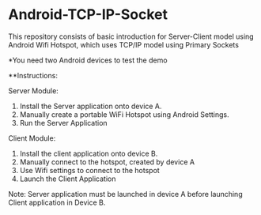 # Android-TCP-IP-Socket
This repository consists of basic introduction for Server-Client model using Android Wifi Hotspot, which uses TCP/IP model using Primary Sockets

*You need two Android devices to test the demo

**Instructions:

Server Module:
1. Install the Server application onto device A.
2. Manually create a portable WiFi Hotspot using Android Settings.
3. Run the Server Application

Client Module:
1. Install the client application onto device B.
2. Manually connect to the hotspot, created by device A
3. Use Wifi settings to connect to the hotspot
4. Launch the Client Application

Note: 
Server application must be launched in device A before launching Client application in Device B.
